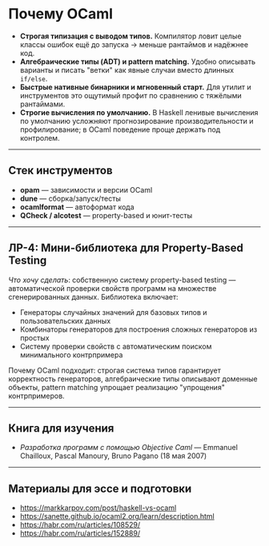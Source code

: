 # Почему **OCaml**

- **Строгая типизация с выводом типов.** Компилятор ловит целые классы ошибок ещё до запуска → меньше рантаймов и надёжнее код.
- **Алгебраические типы (ADT) и pattern matching.** Удобно описывать варианты и писать "ветки" как явные случаи вместо длинных `if/else`.
- **Быстрые нативные бинарники и мгновенный старт.** Для утилит и инструментов это ощутимый профит по сравнению с тяжёлыми рантаймами.
- **Строгие вычисления по умолчанию.** В Haskell ленивые вычисления по умолчанию усложняют прогнозирование производительности и профилирование; в OCaml поведение проще держать под контролем.

---

## Стек инструментов

- **opam** — зависимости и версии OCaml  
- **dune** — сборка/запуск/тесты  
- **ocamlformat** — автоформат кода  
- **QCheck / alcotest** — property-based и юнит-тесты

---

## ЛР-4: Мини-библиотека для Property-Based Testing

*Что хочу сделать*: собственную систему property-based testing — автоматической проверки свойств программ на множестве сгенерированных данных. Библиотека включает:

- Генераторы случайных значений для базовых типов и пользовательских данных
- Комбинаторы генераторов для построения сложных генераторов из простых
- Систему проверки свойств с автоматическим поиском минимального контрпримера

Почему OCaml подходит: строгая система типов гарантирует корректность генераторов, алгебраические типы описывают доменные объекты, pattern matching упрощает реализацию "упрощения" контрпримеров.

---

## Книга для изучения

- *Разработка программ с помощью Objective Caml* — Emmanuel Chailloux, Pascal Manoury, Bruno Pagano (18 мая 2007)

---

## Материалы для эссе и подготовки

- https://markkarpov.com/post/haskell-vs-ocaml  
- https://sanette.github.io/ocaml2.org/learn/description.html  
- https://habr.com/ru/articles/108529/  
- https://habr.com/ru/articles/152889/
